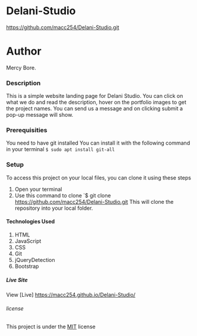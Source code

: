 # Delani-Studio
https://github.com/macc254/Delani-Studio.git

# Author
Mercy Bore.
### Description
This is a simple website landing page for Delani Studio. You can click on what we do and read the description, hover on the portfolio images to get the project names. You can send us a message and on clicking submit a pop-up message will show.
### Prerequisities
You need to have git installed
You can install it with the following command in your terminal
`$ sudo apt install git-all`
### Setup
To access this project on your local files, you can clone it using these steps
1. Open your terminal
1. Use this command to clone `$ git clone
https://github.com/macc254/Delani-Studio.git
 This will clone the repository into your local folder.


#### Technologies Used
1. HTML
2. JavaScript
3. CSS
4. Git
5. jQueryDetection
6. Bootstrap
##### Live Site
View [Live]
https://macc254.github.io/Delani-Studio/
###### license
This project is under the  [MIT](license) license
